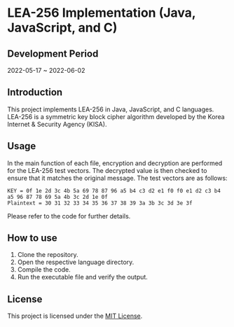 # LEA-256 Implementation (Java, JavaScript, and C)

## Development Period
2022-05-17 ~ 2022-06-02

## Introduction
This project implements LEA-256 in Java, JavaScript, and C languages. 
LEA-256 is a symmetric key block cipher algorithm developed by the Korea Internet & Security Agency (KISA).

## Usage
In the main function of each file, encryption and decryption are performed for the LEA-256 test vectors. The decrypted value is then checked to ensure that it matches the original message. The test vectors are as follows:
```
KEY = 0f 1e 2d 3c 4b 5a 69 78 87 96 a5 b4 c3 d2 e1 f0 f0 e1 d2 c3 b4 a5 96 87 78 69 5a 4b 3c 2d 1e 0f
Plaintext = 30 31 32 33 34 35 36 37 38 39 3a 3b 3c 3d 3e 3f
```

Please refer to the code for further details.

## How to use
1. Clone the repository.
2. Open the respective language directory.
3. Compile the code.
4. Run the executable file and verify the output.

## License
This project is licensed under the [MIT License](https://github.com/<username>/<project>/blob/master/LICENSE).
